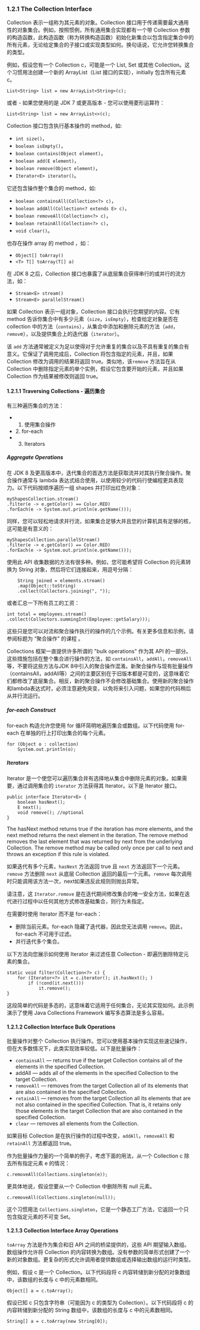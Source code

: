 ### 1.2.1 The Collection Interface
Collection 表示一组称为其元素的对象。Collection 接口用于传递需要最大通用性的对象集合。例如，按照惯例，所有通用集合实现都有一个带 Collection 参数的构造函数，此构造函数（称为转换构造函数）初始化新集合以包含指定集合中的所有元素，无论给定集合的子接口或实现类型如何。换句话说，它允许您转换集合的类型。

例如，假设您有一个 Collection<String> c，可能是一个 List, Set 或其他 Collection。这个习惯用法创建一个新的 ArrayList（List 接口的实现），initially 包含所有元素 c。

```List<String> list = new ArrayList<String>(c);```

或者 - 如果您使用的是 JDK 7 或更高版本 - 您可以使用菱形运算符：

```List<String> list = new ArrayList<>(c);```

Collection 接口包含执行基本操作的 method，如:

- `int size()`，
- `boolean isEmpty()`，
- `boolean contains(Object element)`，
- `boolean add(E element)`，
- `boolean remove(Object element)`，
- `Iterator<E> iterator()`。

它还包含操作整个集合的 method，如:

- `boolean containsAll(Collection<?> c)`，
- `boolean addAll(Collection<? extends E> c)`，
- `boolean removeAll(Collection<?> c)`，
- `boolean retainAll(Collection<?> c)`，
- `void clear()`。

也存在操作 array 的 method ，如：

- `Object[] toArray() `
- `<T> T[] toArray(T[] a)`

在 JDK 8 之后，Collection 接口也暴露了从底层集合获得串行的或并行的流方法，如：

- `Stream<E> stream()`
- `Stream<E> parallelStream()`

如果 Collection 表示一组对象，Collection 接口会执行您期望的内容。它有 method 告诉你集合中有多少元素（`size`，`isEmpty`），检查给定对象是否在 collection 中的方法（`contains`），从集合中添加和删除元素的方法（`add`，`remov`e），以及提供集合上的迭代器（`iterator`）。

该 `add` 方法通常被定义为足以使得对于允许重复的集合以及不具有重复的集合有意义。它保证了调用完成后，Collection 将包含指定的元素，并且，如果 Collection 修改为调用的结果将返回 true。类似地，该`remove` 方法旨在从 Collection 中删除指定元素的单个实例，假设它包含要开始的元素，并且如果 Collection 作为结果被修改则返回 true。

#### 1.2.1.1 Traversing Collections - 遍历集合
有三种遍历集合的方法：

- 1. 使用集合操作
- ​​2. for-each
- 3. Iterators

##### Aggregate Operations
在 JDK 8 及更高版本中，迭代集合的首选方法是获取流并对其执行聚合操作。聚合操作通常与 lambda 表达式结合使用，以使用较少的代码行使编程更具表现力。以下代码按顺序遍历一组 shapes 并打印出红色对象：

```
myShapesCollection.stream()
.filter(e -> e.getColor() == Color.RED)
.forEach(e -> System.out.println(e.getName()));
```

同样，您可以轻松地请求并行流，如果集合足够大并且您的计算机具有足够的核，这可能是有意义的：

```
myShapesCollection.parallelStream()
.filter(e -> e.getColor() == Color.RED)
.forEach(e -> System.out.println(e.getName()));
```

使用此 API 收集数据的方法有很多种。例如，您可能希望将 Collection 的元素转换为 String 对象，然后将它们连接起来，用逗号分隔：

```
    String joined = elements.stream()
    .map(Object::toString)
    .collect(Collectors.joining(", "));
```

或者汇总一下所有员工的工资：

```
int total = employees.stream()
.collect(Collectors.summingInt(Employee::getSalary)));
```

这些只是您可以对流和聚合操作执行的操作的几个示例。有关更多信息和示例，请参阅标题为 “聚合操作” 的课程 。

Collections 框架一直提供许多所谓的 "bulk operations" 作为其 API 的一部分。这些措施包括在整个集合进行操作的方法，如 `containsAll`，`addAll`，`removeAll` 等，不要将这些方法与JDK 8中引入的聚合操作混淆。新聚合操作与现有批量操作（containsAll，addAll等）之间的主要区别在于旧版本都是可变的，这意味着它们都修改了底层集合。相反，新的聚合操作不会修改基础集合。使用新的聚合操作和lambda表达式时，必须注意避免突变，以免将来引入问题，如果您的代码稍后从并行流运行。

##### for-each Construct
for-each 构造允许您使用 for 循环简明地遍历集合或数组。以下代码使用 for-each 在单独的行上打印出集合的每个元素。

```
for (Object o : collection)
    System.out.println(o);
```

##### Iterators
Iterator 是一个使您可以遍历集合并有选择地从集合中删除元素的对象。如果需要，通过调用集合的 `iterator` 方法获得其 Iterator。以下是 Iterator 接口。

```
public interface Iterator<E> {
    boolean hasNext();
    E next();
    void remove(); //optional
}
```

The hasNext method returns true if the iteration has more elements, and the next method returns the next element in the iteration. The remove method removes the last element that was returned by next from the underlying Collection. The remove method may be called only once per call to next and throws an exception if this rule is violated.

如果迭代有多个元素，`hasNext` 方法返回 true 且 `next` 方法返回下一个元素。`remove` 方法删除 `next` 从底层 Collection 返回的最后一个元素。`remove` 每次调用时只能调用该方法一次，next如果违反此规则则抛出异常。

请注意，这 `Iterator.remove` 是在迭代期间修改集合的唯一安全方法，如果在迭代进行过程中以任何其他方式修改基础集合，则行为未指定。

在需要时使用 Iterator 而不是 for-each：

- 删除当前元素。for-each 隐藏了迭代器，因此您无法调用 `remove`。因此，for-each 不可用于过滤。
- 并行迭代多个集合。

以下方法向您展示如何使用 Iterator 来过滤任意 Collection - 即遍历删除特定元素的集合。

```
static void filter(Collection<?> c) {
    for (Iterator<?> it = c.iterator(); it.hasNext(); )
        if (!cond(it.next()))
            it.remove();
}
```

这段简单的代码是多态的，这意味着它适用于任何集合，无论其实现如何。此示例演示了使用 Java Collections Framework 编写多态算法是多么容易。

#### 1.2.1.2 Collection Interface Bulk Operations
批量操作对整个 Collection 执行操作。您可以使用基本操作实现这些速记操作，但在大多数情况下，此类实现效率较低。以下是批量操作：

- `containsAll` — returns true if the target Collection contains all of the elements in the specified Collection.
- addAll — adds all of the elements in the specified Collection to the target Collection.
- `removeAll` — removes from the target Collection all of its elements that are also contained in the specified Collection.
- `retainAll` — removes from the target Collection all its elements that are not also contained in the specified Collection. That is, it retains only those elements in the target Collection that are also contained in the specified Collection.
- `clear` — removes all elements from the Collection.

如果目标 Collection 是在执行操作的过程中改变，`addAll`，`removeAll` 和 `retainAll` 方法都返回 true。

作为批量操作力量的一个简单的例子，考虑下面的用法，从一个 Collection c 除去所有指定元素 e 的情况：

```c.removeAll(Collections.singleton(e));```

更具体地说，假设您要从一个 Collection 中删除所有 null 元素。

```c.removeAll(Collections.singleton(null));```

这个习惯用法 `Collections.singleton`，它是一个静态工厂方法，它返回一个只包含指定元素的不可变 Set。

#### 1.2.1.3 Collection Interface Array Operations
`toArray` 方法是作为集合和旧 API 之间的桥梁提供的，这些 API 期望输入数组。数组操作允许将 Collection 的内容转换为数组。没有参数的简单形式创建了一个新的对象数组。更复杂的形式允许调用者提供数组或选择输出数组的运行时类型。

例如，假设 c 是一个 Collection。以下代码段将 c 内容转储到新分配的对象数组中，该数组的长度与 c 中的元素数相同。

```Object[] a = c.toArray();```

假设已知 c 只包含字符串（可能因为 c 的类型为 Collection<String>）。以下代码段将 c 的内容转储到新分配的 String 数组中，该数组的长度与 c 中的元素数相同。

```String[] a = c.toArray(new String[0]);```
